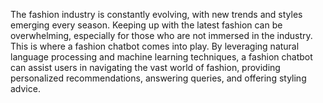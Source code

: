 The fashion industry is constantly evolving, with new trends and styles emerging every season. Keeping up with the latest fashion can be overwhelming, especially for those who are not immersed in the industry. This is where a fashion chatbot comes into play. By leveraging natural language processing and machine learning techniques, a fashion chatbot can assist users in navigating the vast world of fashion, providing personalized recommendations, answering queries, and offering styling advice.
